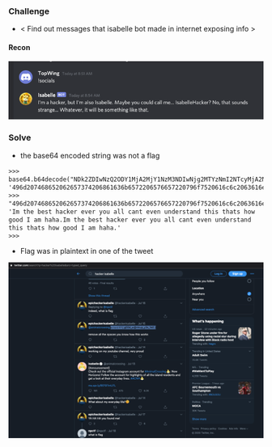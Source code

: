 ### Challenge
*  < Find out messages that isabelle bot made in internet exposing info >

#### Recon

<img src=discord.png>

### Solve

* the base64 encoded string was not a flag

```
>>> base64.b64decode("NDk2ZDIwNzQ2ODY1MjA2MjY1NzM3NDIwNjg2MTYzNmI2NTcyMjA2NTc2NjU3MjIwNzk2Zjc1MjA2MTZjNmMyMDYzNjE2ZTc0MjA2NTc2NjU2ZTIwNzU2ZTY0NjU3MjczNzQ2MTZlNjQyMDc0Njg2OTczMjA3NDY4NjE3NDczMjA2ODZmNzcyMDY3NmY2ZjY0MjA0OTIwNjE2ZDIwNjg2MTY4NjEyZQ==")
'496d207468652062657374206861636b6572206576657220796f7520616c6c2063616e74206576656e20756e6465727374616e64207468697320746861747320686f7720676f6f64204920616d20686168612e'
>>> "496d207468652062657374206861636b6572206576657220796f7520616c6c2063616e74206576656e20756e6465727374616e64207468697320746861747320686f7720676f6f64204920616d20686168612e496d207468652062657374206861636b6572206576657220796f7520616c6c2063616e74206576656e20756e6465727374616e64207468697320746861747320686f7720676f6f64204920616d20686168612e".decode('hex')
'Im the best hacker ever you all cant even understand this thats how good I am haha.Im the best hacker ever you all cant even understand this thats how good I am haha.'
>>> 
```

* Flag was in plaintext in one of the tweet

<img src=twitter.png>